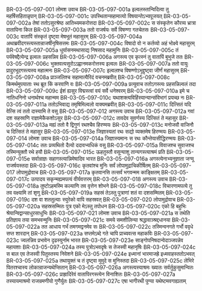 BR-03-05-097-001	लोमश उवाच
BR-03-05-097-001a	इल्वलस्तान्विदित्वा तु महर्षिसहितान्नृपान्
BR-03-05-097-001c	उपस्थितान्सहामात्यो विषयान्तेऽभ्यपूजयत्
BR-03-05-097-002a	तेषां ततोऽसुरश्रेष्ठ आतिथ्यमकरोत्तदा
BR-03-05-097-002c	स संस्कृतेन कौरव्य भ्रात्रा वातापिना किल
BR-03-05-097-003a	ततो राजर्षयः सर्वे विषण्णा गतचेतसः
BR-03-05-097-003c	वातापिं संस्कृतं दृष्ट्वा मेषभूतं महासुरम्
BR-03-05-097-004a	अथाब्रवीदगस्त्यस्तान्राजर्षीनृषिसत्तमः
BR-03-05-097-004c	विषादो वो न कर्तव्यो अहं भोक्ष्ये महासुरम्
BR-03-05-097-005a	धुर्यासनमथासाद्य निषसाद महामुनिः
BR-03-05-097-005c	तं पर्यवेषद्दैत्येन्द्र इल्वलः प्रहसन्निव
BR-03-05-097-006a	अगस्त्य एव कृत्स्नं तु वातापिं बुभुजे ततः
BR-03-05-097-006c	भुक्तवत्यसुरोऽऽह्वानमकरोत्तस्य इल्वलः
BR-03-05-097-007a	ततो वायुः प्रादुरभूदगस्त्यस्य महात्मनः
BR-03-05-097-007c	इल्वलश्च विषण्णोऽभूद्दृष्ट्वा जीर्णं महासुरम्
BR-03-05-097-008a	प्राञ्जलिश्च सहामात्यैरिदं वचनमब्रवीत्
BR-03-05-097-008c	किमर्थमुपयाताः स्थ ब्रूत किं करवाणि वः
BR-03-05-097-009a	प्रत्युवाच ततोऽगस्त्यः प्रहसन्निल्वलं तदा
BR-03-05-097-009c	ईशं ह्यसुर विद्मस्त्वां वयं सर्वे धनेश्वरम्
BR-03-05-097-010a	इमे च नातिधनिनो धनार्थश्च महान्मम
BR-03-05-097-010c	यथाशक्त्यविहिंस्यान्यान्संविभागं प्रयच्छ नः
BR-03-05-097-011a	ततोऽभिवाद्य तमृषिमिल्वलो वाक्यमब्रवीत्
BR-03-05-097-011c	दित्सितं यदि वेत्सि त्वं ततो दास्यामि ते वसु
BR-03-05-097-012	अगस्त्य उवाच
BR-03-05-097-012a	गवां दश सहस्राणि राज्ञामेकैकशोऽसुर
BR-03-05-097-012c	तावदेव सुवर्णस्य दित्सितं ते महासुर
BR-03-05-097-013a	मह्यं ततो वै द्विगुणं रथश्चैव हिरण्मयः
BR-03-05-097-013c	मनोजवौ वाजिनौ च दित्सितं ते महासुर
BR-03-05-097-013e	जिज्ञास्यतां रथः सद्यो व्यक्तमेष हिरण्मयः
BR-03-05-097-014	लोमश उवाच
BR-03-05-097-014a	जिज्ञास्यमानः स रथः कौन्तेयासीद्धिरण्मयः
BR-03-05-097-014c	ततः प्रव्यथितो दैत्यो ददावभ्यधिकं वसु
BR-03-05-097-015a	विवाजश्च सुवाजश्च तस्मिन्युक्तौ रथे हयौ
BR-03-05-097-015c	ऊहतुस्तौ वसून्याशु तान्यगस्त्याश्रमं प्रति
BR-03-05-097-015e	सर्वान्राज्ञः सहागस्त्यान्निमेषादिव भारत
BR-03-05-097-016a	अगस्त्येनाभ्यनुज्ञाता जग्मू राजर्षयस्तदा
BR-03-05-097-016c	कृतवांश्च मुनिः सर्वं लोपामुद्राचिकीर्षितम्
BR-03-05-097-017	लोपामुद्रोवाच
BR-03-05-097-017a	कृतवानसि तत्सर्वं भगवन्मम काङ्क्षितम्
BR-03-05-097-017c	उत्पादय सकृन्मह्यमपत्यं वीर्यवत्तरम्
BR-03-05-097-018	अगस्त्य उवाच
BR-03-05-097-018a	तुष्टोऽहमस्मि कल्याणि तव वृत्तेन शोभने
BR-03-05-097-018c	विचारणामपत्ये तु तव वक्ष्यामि तां शृणु
BR-03-05-097-019a	सहस्रं तेऽस्तु पुत्राणां शतं वा दशसम्मितम्
BR-03-05-097-019c	दश वा शततुल्याः स्युरेको वापि सहस्रवत्
BR-03-05-097-020	लोपामुद्रोवाच
BR-03-05-097-020a	सहस्रसम्मितः पुत्र एको मेऽस्तु तपोधन
BR-03-05-097-020c	एको हि बहुभिः श्रेयान्विद्वान्साधुरसाधुभिः
BR-03-05-097-021	लोमश उवाच
BR-03-05-097-021a	स तथेति प्रतिज्ञाय तया समभवन्मुनिः
BR-03-05-097-021c	समये समशीलिन्या श्रद्धावाञ्श्रद्दधानया
BR-03-05-097-022a	तत आधाय गर्भं तमगमद्वनमेव सः
BR-03-05-097-022c	तस्मिन्वनगते गर्भो ववृधे सप्त शारदान्
BR-03-05-097-023a	सप्तमेऽब्दे गते चापि प्राच्यवत्स महाकविः
BR-03-05-097-023c	ज्वलन्निव प्रभावेन दृढस्युर्नाम भारत
BR-03-05-097-023e	साङ्गोपनिषदान्वेदाञ्जपन्नेव महायशाः
BR-03-05-097-024a	तस्य पुत्रोऽभवदृषेः स तेजस्वी महानृषिः
BR-03-05-097-024c	स बाल एव तेजस्वी पितुस्तस्य निवेशने
BR-03-05-097-024e	इध्मानां भारमाजह्रे इध्मवाहस्ततोऽभवत्
BR-03-05-097-025a	तथायुक्तं च तं दृष्ट्वा मुमुदे स मुनिस्तदा
BR-03-05-097-025c	लेभिरे पितरश्चास्य लोकान्राजन्यथेप्सितान्
BR-03-05-097-026a	अगस्त्यस्याश्रमः ख्यातः सर्वर्तुकुसुमान्वितः
BR-03-05-097-026c	प्राह्रादिरेवं वातापिरगस्त्येन विनाशितः
BR-03-05-097-027a	तस्यायमाश्रमो राजन्रमणीयो गुणैर्युतः
BR-03-05-097-027c	एषा भागीरथी पुण्या यथेष्टमवगाह्यताम्
